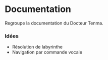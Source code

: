 # Documentation
Regroupe la documentation du Docteur Tenma.

### Idées

* Résolution de labyrinthe
* Navigation par commande vocale

